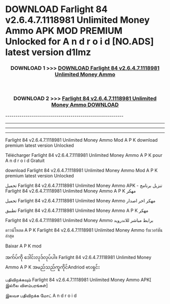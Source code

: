 # DOWNLOAD Farlight 84 v2.6.4.7.1118981 Unlimited Money Ammo  APK MOD PREMIUM Unlocked for A n d r o i d [NO.ADS] latest version d1lmz 



<div align="center">

<h3>DOWNLOAD 1 >>> <a href="https://getmod2.web.app/?judul=Farlight 84 v2.6.4.7.1118981 Unlimited Money Ammo ">DOWNLOAD Farlight 84 v2.6.4.7.1118981 Unlimited Money Ammo </a></h3><br>

<h3>DOWNLOAD 2 >>> <a href="https://getmod2.web.app/?judul=Farlight 84 v2.6.4.7.1118981 Unlimited Money Ammo ">Farlight 84 v2.6.4.7.1118981 Unlimited Money Ammo  DOWNLOAD </a></h3>

</div>
----------------------------------------------------------

----------------------------------------------------------

----------------------------------------------------------

----------------------------------------------------------

Farlight 84 v2.6.4.7.1118981 Unlimited Money Ammo  Mod A P K download premium latest version Unlocked

Télécharger Farlight 84 v2.6.4.7.1118981 Unlimited Money Ammo  A P K pour A n d r o i d Gratuit

download Farlight 84 v2.6.4.7.1118981 Unlimited Money Ammo  Mod A P K premium latest version Unlocked

تحميل Farlight 84 v2.6.4.7.1118981 Unlimited Money Ammo  APK - تنزيل برنامج Farlight 84 v2.6.4.7.1118981 Unlimited Money Ammo  A P K مهكر

تحميل Farlight 84 v2.6.4.7.1118981 Unlimited Money Ammo  مهكر اخر اصدار

تطبيق Farlight 84 v2.6.4.7.1118981 Unlimited Money Ammo  A P K مهكر

Farlight 84 v2.6.4.7.1118981 Unlimited Money Ammo  برابط مباشر للاندرويد

ดาวน์โหลด A P K Farlight 84 v2.6.4.7.1118981 Unlimited Money Ammo  รับเวอร์ชันล่าสุด

Baixar A P K mod

အက်ပ်ကို ဒေါင်းလုဒ်လုပ်ပါ။ Farlight 84 v2.6.4.7.1118981 Unlimited Money Ammo  A P K အမည်သည်ကူကိုင်Andriod ဗားရှင်း

பதிவிறக்கவும் Farlight 84 v2.6.4.7.1118981 Unlimited Money Ammo  APK[ இல்லை விளம்பரங்கள்] 
 
இலவச பதிவிறக்க மோட் A n d r o i d



